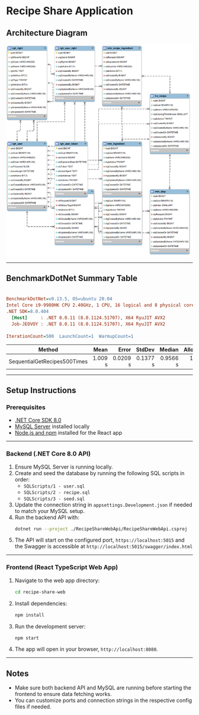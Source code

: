 # Recipe Share Application

## Architecture Diagram

![Architecture Diagram](./recipe-share-ERD.png)

---

## BenchmarkDotNet Summary Table
``` ini

BenchmarkDotNet=v0.13.5, OS=ubuntu 20.04
Intel Core i9-9980HK CPU 2.40GHz, 1 CPU, 16 logical and 8 physical cores
.NET SDK=8.0.404
  [Host]     : .NET 8.0.11 (8.0.1124.51707), X64 RyuJIT AVX2
  Job-JEOVOY : .NET 8.0.11 (8.0.1124.51707), X64 RyuJIT AVX2

IterationCount=500  LaunchCount=1  WarmupCount=1

```
|                       Method |    Mean |    Error |   StdDev |   Median | Allocated |
|----------------------------- |--------:|---------:|---------:|---------:|----------:|
| SequentialGetRecipes500Times | 1.009 s | 0.0209 s | 0.1377 s | 0.9566 s | 137.68 KB |

---

## Setup Instructions

### Prerequisites

- [.NET Core SDK 8.0](https://dotnet.microsoft.com/en-us/download/dotnet/8.0)
- [MySQL Server](https://dev.mysql.com/downloads/mysql/) installed locally
- [Node.js and npm](https://nodejs.org/en/download/) installed for the React app

---

### Backend (.NET Core 8.0 API)

1. Ensure MySQL Server is running locally.
2. Create and seed the database by running the following SQL scripts in order:
   - `SQLScripts/1 - user.sql`
   - `SQLScripts/2 - recipe.sql`
   - `SQLScripts/3 - seed.sql`
3. Update the connection string in `appsettings.Development.json` if needed to match your MySQL setup.
4. Run the backend API with:
   ```bash
   dotnet run --project ./RecipeShareWebApi/RecipeShareWebApi.csproj
   ```
5. The API will start on the configured port, `https://localhost:5015` and the Swagger is accessible at `http://localhost:5015/swagger/index.html`

---

### Frontend (React TypeScript Web App)

1. Navigate to the web app directory:
   ```bash
   cd recipe-share-web
   ```
2. Install dependencies:
   ```bash
   npm install
   ```
3. Run the development server:
   ```bash
   npm start
   ```
4. The app will open in your browser, `http://localhost:8080`.

---

## Notes

- Make sure both backend API and MySQL are running before starting the frontend to ensure data fetching works.
- You can customize ports and connection strings in the respective config files if needed.